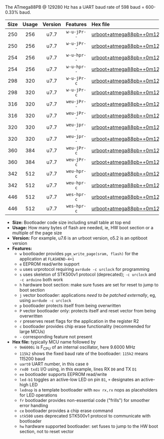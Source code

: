 The ATmega88PB @ 129280 Hz has a UART baud rate of 598 baud = 600-0.33% baud.

|Size|Usage|Version|Features|Hex file|
|:-:|:-:|:-:|:-:|:--|
|250|256|u7.7|`w-u-jPr--`|[urboot+atmega88pb++0m129280i++++0k6_uart0_rxd0_txd1_led+b5.hex](https://raw.githubusercontent.com/stefanrueger/urboot.hex/main/mcus/atmega88pb/internal_oscillator/fint++0m129280_Hz/br++++0k6_bps/urboot+atmega88pb++0m129280i++++0k6_uart0_rxd0_txd1_led+b5.hex)|
|250|256|u7.7|`w-u-jPr--`|[urboot+atmega88pb++0m129280i++++0k6_uart0_rxd0_txd1_lednop.hex](https://raw.githubusercontent.com/stefanrueger/urboot.hex/main/mcus/atmega88pb/internal_oscillator/fint++0m129280_Hz/br++++0k6_bps/urboot+atmega88pb++0m129280i++++0k6_uart0_rxd0_txd1_lednop.hex)|
|254|256|u7.7|`w-u-hpr--`|[urboot+atmega88pb++0m129280i++++0k6_uart0_rxd0_txd1_led+b5_fr_hw.hex](https://raw.githubusercontent.com/stefanrueger/urboot.hex/main/mcus/atmega88pb/internal_oscillator/fint++0m129280_Hz/br++++0k6_bps/urboot+atmega88pb++0m129280i++++0k6_uart0_rxd0_txd1_led+b5_fr_hw.hex)|
|254|256|u7.7|`w-u-hpr--`|[urboot+atmega88pb++0m129280i++++0k6_uart0_rxd0_txd1_lednop_fr_hw.hex](https://raw.githubusercontent.com/stefanrueger/urboot.hex/main/mcus/atmega88pb/internal_oscillator/fint++0m129280_Hz/br++++0k6_bps/urboot+atmega88pb++0m129280i++++0k6_uart0_rxd0_txd1_lednop_fr_hw.hex)|
|298|320|u7.7|`w-u-jPr-c`|[urboot+atmega88pb++0m129280i++++0k6_uart0_rxd0_txd1_led+b5_fr_ce.hex](https://raw.githubusercontent.com/stefanrueger/urboot.hex/main/mcus/atmega88pb/internal_oscillator/fint++0m129280_Hz/br++++0k6_bps/urboot+atmega88pb++0m129280i++++0k6_uart0_rxd0_txd1_led+b5_fr_ce.hex)|
|298|320|u7.7|`w-u-jPr-c`|[urboot+atmega88pb++0m129280i++++0k6_uart0_rxd0_txd1_lednop_fr_ce.hex](https://raw.githubusercontent.com/stefanrueger/urboot.hex/main/mcus/atmega88pb/internal_oscillator/fint++0m129280_Hz/br++++0k6_bps/urboot+atmega88pb++0m129280i++++0k6_uart0_rxd0_txd1_lednop_fr_ce.hex)|
|316|320|u7.7|`weu-jPr--`|[urboot+atmega88pb++0m129280i++++0k6_uart0_rxd0_txd1_ee_led+b5.hex](https://raw.githubusercontent.com/stefanrueger/urboot.hex/main/mcus/atmega88pb/internal_oscillator/fint++0m129280_Hz/br++++0k6_bps/urboot+atmega88pb++0m129280i++++0k6_uart0_rxd0_txd1_ee_led+b5.hex)|
|316|320|u7.7|`weu-jPr--`|[urboot+atmega88pb++0m129280i++++0k6_uart0_rxd0_txd1_ee_lednop.hex](https://raw.githubusercontent.com/stefanrueger/urboot.hex/main/mcus/atmega88pb/internal_oscillator/fint++0m129280_Hz/br++++0k6_bps/urboot+atmega88pb++0m129280i++++0k6_uart0_rxd0_txd1_ee_lednop.hex)|
|320|320|u7.7|`weu-jpr--`|[urboot+atmega88pb++0m129280i++++0k6_uart0_rxd0_txd1_ee_led+b5_fr.hex](https://raw.githubusercontent.com/stefanrueger/urboot.hex/main/mcus/atmega88pb/internal_oscillator/fint++0m129280_Hz/br++++0k6_bps/urboot+atmega88pb++0m129280i++++0k6_uart0_rxd0_txd1_ee_led+b5_fr.hex)|
|320|320|u7.7|`weu-jpr--`|[urboot+atmega88pb++0m129280i++++0k6_uart0_rxd0_txd1_ee_lednop_fr.hex](https://raw.githubusercontent.com/stefanrueger/urboot.hex/main/mcus/atmega88pb/internal_oscillator/fint++0m129280_Hz/br++++0k6_bps/urboot+atmega88pb++0m129280i++++0k6_uart0_rxd0_txd1_ee_lednop_fr.hex)|
|360|384|u7.7|`weu-jPr-c`|[urboot+atmega88pb++0m129280i++++0k6_uart0_rxd0_txd1_ee_led+b5_fr_ce.hex](https://raw.githubusercontent.com/stefanrueger/urboot.hex/main/mcus/atmega88pb/internal_oscillator/fint++0m129280_Hz/br++++0k6_bps/urboot+atmega88pb++0m129280i++++0k6_uart0_rxd0_txd1_ee_led+b5_fr_ce.hex)|
|360|384|u7.7|`weu-jPr-c`|[urboot+atmega88pb++0m129280i++++0k6_uart0_rxd0_txd1_ee_lednop_fr_ce.hex](https://raw.githubusercontent.com/stefanrueger/urboot.hex/main/mcus/atmega88pb/internal_oscillator/fint++0m129280_Hz/br++++0k6_bps/urboot+atmega88pb++0m129280i++++0k6_uart0_rxd0_txd1_ee_lednop_fr_ce.hex)|
|342|512|u7.7|`weu-hpr-c`|[urboot+atmega88pb++0m129280i++++0k6_uart0_rxd0_txd1_ee_led+b5_fr_ce_hw.hex](https://raw.githubusercontent.com/stefanrueger/urboot.hex/main/mcus/atmega88pb/internal_oscillator/fint++0m129280_Hz/br++++0k6_bps/urboot+atmega88pb++0m129280i++++0k6_uart0_rxd0_txd1_ee_led+b5_fr_ce_hw.hex)|
|342|512|u7.7|`weu-hpr-c`|[urboot+atmega88pb++0m129280i++++0k6_uart0_rxd0_txd1_ee_lednop_fr_ce_hw.hex](https://raw.githubusercontent.com/stefanrueger/urboot.hex/main/mcus/atmega88pb/internal_oscillator/fint++0m129280_Hz/br++++0k6_bps/urboot+atmega88pb++0m129280i++++0k6_uart0_rxd0_txd1_ee_lednop_fr_ce_hw.hex)|
|446|512|u7.7|`wes-hpr-c`|[urboot+atmega88pb++0m129280i++++0k6_uart0_rxd0_txd1_ee_led+b5_fr_ce_stk500_hw.hex](https://raw.githubusercontent.com/stefanrueger/urboot.hex/main/mcus/atmega88pb/internal_oscillator/fint++0m129280_Hz/br++++0k6_bps/urboot+atmega88pb++0m129280i++++0k6_uart0_rxd0_txd1_ee_led+b5_fr_ce_stk500_hw.hex)|
|446|512|u7.7|`wes-hpr-c`|[urboot+atmega88pb++0m129280i++++0k6_uart0_rxd0_txd1_ee_lednop_fr_ce_stk500_hw.hex](https://raw.githubusercontent.com/stefanrueger/urboot.hex/main/mcus/atmega88pb/internal_oscillator/fint++0m129280_Hz/br++++0k6_bps/urboot+atmega88pb++0m129280i++++0k6_uart0_rxd0_txd1_ee_lednop_fr_ce_stk500_hw.hex)|

- **Size:** Bootloader code size including small table at top end
- **Usage:** How many bytes of flash are needed, ie, HW boot section or a multiple of the page size
- **Version:** For example, u7.6 is an urboot version, o5.2 is an optiboot version
- **Features:**
  + `w` bootloader provides `pgm_write_page(sram, flash)` for the application at `FLASHEND-4+1`
  + `e` EEPROM read/write support
  + `u` uses urprotocol requiring `avrdude -c urclock` for programming
  + `s` uses skeleton of STK500v1 protocol (deprecated); `-c urclock` and `-c arduino` both work
  + `h` hardware boot section: make sure fuses are set for reset to jump to boot section
  + `j` vector bootloader: applications *need to be patched externally*, eg, using `avrdude -c urclock`
  + `p` bootloader protects itself from being overwritten
  + `P` vector bootloader only: protects itself and reset vector from being overwritten
  + `r` preserves reset flags for the application in the register R2
  + `c` bootloader provides chip erase functionality (recommended for large MCUs)
  + `-` corresponding feature not present
- **Hex file:** typically MCU name followed by
  + `9m6000i` is F<sub>CPU</sub> of an internal oscillator, here 9.6000 MHz
  + `115k2` shows the fixed baud rate of the bootloader: `115k2` means 115200 baud
  + `uart0` UART number, in this case `0`
  + `rxd0 txd1` I/O using, in this example, lines RX `D0` and TX `D1`
  + `ee` bootloader supports EEPROM read/write
  + `led-b1` toggles an active-low LED on pin `B1`, `+` designates an active-high LED
  + `lednop` is a template bootloader with `mov rx,rx` nops as placeholders for LED operations
  + `fr` bootloader provides non-essential code ("frills") for smoother error handling
  + `ce` bootloader provides a chip erase command
  + `stk500` uses deprecated STK500v1 protocol to communicate with bootloader
  + `hw` hardware supported bootloader: set fuses to jump to the HW boot section, not to reset vector
